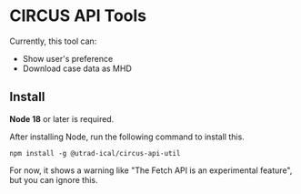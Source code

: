 # CIRCUS API Tools

Currently, this tool can:

- Show user's preference
- Download case data as MHD

## Install

**Node 18** or later is required.

After installing Node, run the following command to install this.

```
npm install -g @utrad-ical/circus-api-util
```

For now, it shows a warning like "The Fetch API is an experimental feature", but you can ignore this.
